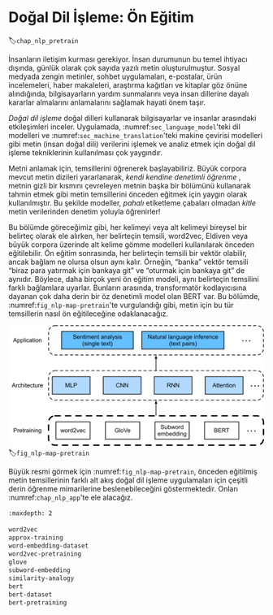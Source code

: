 # Doğal Dil İşleme: Ön Eğitim
:label:`chap_nlp_pretrain`

İnsanların iletişim kurması gerekiyor. İnsan durumunun bu temel ihtiyacı dışında, günlük olarak çok sayıda yazılı metin oluşturulmuştur. Sosyal medyada zengin metinler, sohbet uygulamaları, e-postalar, ürün incelemeleri, haber makaleleri, araştırma kağıtları ve kitaplar göz önüne alındığında, bilgisayarların yardım sunmalarını veya insan dillerine dayalı kararlar almalarını anlamalarını sağlamak hayati önem taşır. 

*Doğal dil işleme* doğal dilleri kullanarak bilgisayarlar ve insanlar arasındaki etkileşimleri inceler.
Uygulamada, :numref:`sec_language_model`'teki dil modelleri ve :numref:`sec_machine_translation`'teki makine çevirisi modelleri gibi metin (insan doğal dili) verilerini işlemek ve analiz etmek için doğal dil işleme tekniklerinin kullanılması çok yaygındır. 

Metni anlamak için, temsillerini öğrenerek başlayabiliriz. Büyük corpora mevcut metin dizileri yararlanarak,
*kendi kendine denetimli öğrenme*
, metnin gizli bir kısmını çevreleyen metnin başka bir bölümünü kullanarak tahmin etmek gibi metin temsillerini önceden eğitmek için yaygın olarak kullanılmıştır. Bu şekilde modeller, *pahalı* etiketleme çabaları olmadan *kitle* metin verilerinden denetim yoluyla öğrenirler! 

Bu bölümde göreceğimiz gibi, her kelimeyi veya alt kelimeyi bireysel bir belirteç olarak ele alırken, her belirteçin temsili, word2vec, Eldiven veya büyük corpora üzerinde alt kelime gömme modelleri kullanılarak önceden eğitilebilir. Ön eğitim sonrasında, her belirteçin temsili bir vektör olabilir, ancak bağlam ne olursa olsun aynı kalır. Örneğin, “banka” vektör temsili “biraz para yatırmak için bankaya git” ve “oturmak için bankaya git” de aynıdır. Böylece, daha birçok yeni ön eğitim modeli, aynı belirteçin temsilini farklı bağlamlara uyarlar. Bunların arasında, transformatör kodlayıcısına dayanan çok daha derin bir öz denetimli model olan BERT var. Bu bölümde, :numref:`fig_nlp-map-pretrain`'te vurgulandığı gibi, metin için bu tür temsillerin nasıl ön eğitileceğine odaklanacağız. 

![Pretrained text representations can be fed to various deep learning architectures for different downstream natural language processing applications. This chapter focuses on the upstream text representation pretraining.](../img/nlp-map-pretrain.svg)
:label:`fig_nlp-map-pretrain`

Büyük resmi görmek için :numref:`fig_nlp-map-pretrain`, önceden eğitilmiş metin temsillerinin farklı alt akış doğal dil işleme uygulamaları için çeşitli derin öğrenme mimarilerine beslenebileceğini göstermektedir. Onları :numref:`chap_nlp_app`'te ele alacağız.

```toc
:maxdepth: 2

word2vec
approx-training
word-embedding-dataset
word2vec-pretraining
glove
subword-embedding
similarity-analogy
bert
bert-dataset
bert-pretraining
```
